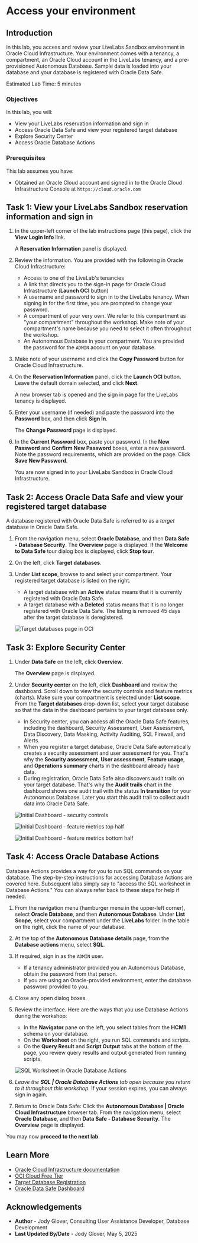 # Access your environment

## Introduction

In this lab, you access and review your LiveLabs Sandbox environment in Oracle Cloud Infrastructure. Your environment comes with a tenancy, a compartment, an Oracle Cloud account in the LiveLabs tenancy, and a pre-provisioned Autonomous Database. Sample data is loaded into your database and your database is registered with Oracle Data Safe.

Estimated Lab Time: 5 minutes

### Objectives

In this lab, you will:

- View your LiveLabs reservation information and sign in
- Access Oracle Data Safe and view your registered target database
- Explore Security Center
- Access Oracle Database Actions


### Prerequisites

This lab assumes you have:

- Obtained an Oracle Cloud account and signed in to the Oracle Cloud Infrastructure Console at `https://cloud.oracle.com`


## Task 1: View your LiveLabs Sandbox reservation information and sign in

1. In the upper-left corner of the lab instructions page (this page), click the **View Login Info** link. 

    A **Reservation Information** panel is displayed.

2. Review the information. You are provided with the following in Oracle Cloud Infrastructure:

    - Access to one of the LiveLab's tenancies
    - A link that directs you to the sign-in page for Oracle Cloud Infrastructure (**Launch OCI** button)
    - A username and password to sign in to the LiveLabs tenancy. When signing in for the first time, you are prompted to change your password.
    - A compartment of your very own. We refer to this compartment as "your compartment" throughout the workshop. Make note of your compartment's name because you need to select it often throughout the workshop.
    - An Autonomous Database in your compartment. You are provided the password for the `ADMIN` account on your database.

3. Make note of your username and click the **Copy Password** button for Oracle Cloud Infrastructure.

4. On the **Reservation Information** panel, click the **Launch OCI** button. Leave the default domain selected, and click **Next**.

    A new browser tab is opened and the sign in page for the LiveLabs tenancy is displayed.

5. Enter your username (if needed) and paste the password into the **Password** box, and then click **Sign In**.

    The **Change Password** page is displayed.

6. In the **Current Password** box, paste your password. In the **New Password** and **Confirm New Password** boxes, enter a new password. Note the password requirements, which are provided on the page. Click **Save New Password**.

    You are now signed in to your LiveLabs Sandbox in Oracle Cloud Infrastructure.


## Task 2: Access Oracle Data Safe and view your registered target database

A database registered with Oracle Data Safe is referred to as a *target* database in Oracle Data Safe.

1. From the navigation menu, select **Oracle Database**, and then **Data Safe - Database Security**. The **Overview** page is displayed. If the **Welcome to Data Safe** tour dialog box is displayed, click **Stop tour**.

2. On the left, click **Target databases**.

3. Under **List scope**, browse to and select your compartment. Your registered target database is listed on the right.

    - A target database with an **Active** status means that it is currently registered with Oracle Data Safe.
    - A target database with a **Deleted** status means that it is no longer registered with Oracle Data Safe. The listing is removed 45 days after the target database is deregistered.

    ![Target databases page in OCI](images/target-databases-page-oci.png "Target databases page in OCI")


## Task 3: Explore Security Center

1. Under **Data Safe** on the left, click **Overview**.

    The **Overview** page is displayed.

2. Under **Security center** on the left, click **Dashboard** and review the dashboard. Scroll down to view the security controls and feature metrics (charts). Make sure your compartment is selected under **List scope**. From the **Target databases** drop-down list, select your target database so that the data in the dashboard pertains to your target database only.

    - In Security center, you can access all the Oracle Data Safe features, including the dashboard, Security Assessment, User Assessment, Data Discovery, Data Masking, Activity Auditing, SQL Firewall, and Alerts.
    - When you register a target database, Oracle Data Safe automatically creates a security assessment and user assessment for you. That's why the **Security assessment**, **User assessment**, **Feature usage**, and **Operations summary** charts in the dashboard already have data.
    - During registration, Oracle Data Safe also discovers audit trails on your target database. That's why the **Audit trails** chart in the dashboard shows one audit trail with the status **In transition** for your Autonomous Database. Later you start this audit trail to collect audit data into Oracle Data Safe.

    ![Initial Dashboard - security controls](images/dashboard-security-controls.png "Initial Dashboard - security controls")

    ![Initial Dashboard - feature metrics top half](images/feature-metrics-top-half.png "Initial Dashboard - feature metrics top half")

    ![Initial Dashboard - feature metrics bottom half](images/feature-metrics-bottom-half.png "Initial Dashboard - feature metrics bottom half")


## Task 4: Access Oracle Database Actions

Database Actions provides a way for you to run SQL commands on your database. The step-by-step instructions for accessing Database Actions are covered here. Subsequent labs simply say to "access the SQL worksheet in Database Actions." You can always refer back to these steps for help if needed.

1. From the navigation menu (hamburger menu in the upper-left corner), select **Oracle Database**, and then **Autonomous Database**. Under **List Scope**, select your compartment under the **LiveLabs** folder. In the table on the right, click the name of your database.

2. At the top of the **Autonomous Database details** page, from the **Database actions** menu, select **SQL**.

3. If required, sign in as the `ADMIN` user. 

    - If a tenancy administrator provided you an Autonomous Database, obtain the password from that person.
    - If you are using an Oracle-provided environment, enter the database password provided to you.

4. Close any open dialog boxes.

5. Review the interface. Here are the ways that you use Database Actions during the workshop:

    - In the **Navigator** pane on the left, you select tables from the **HCM1** schema on your database.
    - On the **Worksheet** on the right, you run SQL commands and scripts.
    - On the **Query Result** and **Script Output** tabs at the bottom of the page, you review query results and output generated from running scripts.

    ![SQL Worksheet in Oracle Database Actions](images/database-actions.png "SQL Worksheet in Oracle Database Actions")

6. *Leave the **SQL | Oracle Database Actions** tab open because you return to it throughout this workshop.* If your session expires, you can always sign in again. 

7. Return to Oracle Data Safe: Click the **Autonomous Database | Oracle Cloud Infrastructure** browser tab. From the navigation menu, select **Oracle Database**, and then **Data Safe - Database Security**. The **Overview** page is displayed.


You may now **proceed to the next lab**.

## Learn More

- [Oracle Cloud Infrastructure documentation](https://docs.oracle.com/iaas/Content/home.htm)
- [OCI Cloud Free Tier](https://www.oracle.com/cloud/free/)
- [Target Database Registration](https://www.oracle.com/pls/topic/lookup?ctx=en/cloud/paas/data-safe&id=ADMDS-GUID-B5F255A7-07DD-4731-9FA5-668F7DD51AA6)
- [Oracle Data Safe Dashboard](https://www.oracle.com/pls/topic/lookup?ctx=en/cloud/paas/data-safe&id=ADMDS-GUID-B4D784B8-F3F7-4020-891D-49D709B9A302)



## Acknowledgements

- **Author** - Jody Glover, Consulting User Assistance Developer, Database Development
- **Last Updated By/Date** - Jody Glover, May 5, 2025

